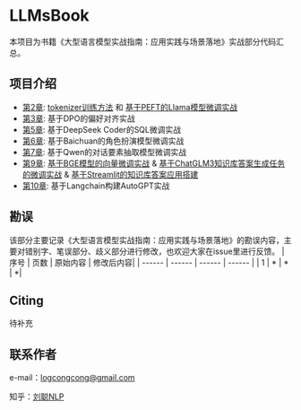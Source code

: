 # LLMsBook

本项目为书籍《大型语言模型实战指南：应用实践与场景落地》实战部分代码汇总。

## 项目介绍
- [第2章](): [tokenizer训练方法](tokenizerTask/README.md) 和 [基于PEFT的Llama模型微调实战](LlamaFinetuneProj/README.md)
- [第3章](README.md): 基于DPO的偏好对齐实战
- [第5章](SQLGenProj/README.md): 基于DeepSeek Coder的SQL微调实战
- [第6章](RolePlayProj/README.md): 基于Baichuan的角色扮演模型微调实战
- [第7章](DiaEleExtraProj/README.md): 基于Qwen的对话要素抽取模型微调实战
- [第9章](): [基于BGE模型的向量微调实战](RagProj/bge-finetune/README.md)  & [基于ChatGLM3知识库答案生成任务的微调实战](RagProj/chatglm3-finetune/README.md) & [基于Streamlit的知识库答案应用搭建](RagProj/service/README.md)
- [第10章](autogpt_langchain/README.md): 基于Langchain构建AutoGPT实战


## 勘误

该部分主要记录《大型语言模型实战指南：应用实践与场景落地》的勘误内容，主要对错别字、笔误部分、歧义部分进行修改，也欢迎大家在issue里进行反馈。
| 序号  | 页数   |  原始内容 |  修改后内容|
| ------  | ------ | ------  | ------  |
| 1	| * | * | *|


## Citing

待补充

## 联系作者

e-mail：logcongcong@gmail.com

知乎：[刘聪NLP](https://www.zhihu.com/people/LiuCongNLP)